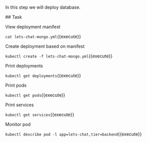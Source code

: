 In this step we will deploy database.

## Task

View deployment manifest

`cat lets-chat-mongo.yml`{{execute}}

Create deployment based on manifest

`kubectl create -f lets-chat-mongo.yml`{{execute}}

Print deployments

`kubectl get deployments`{{execute}}

Print pods

`kubectl get pods`{{execute}}

Print services

`kubectl get services`{{execute}}

Monitor pod

`kubectl describe pod -l app=lets-chat,tier=backend`{{execute}}
